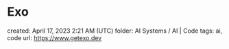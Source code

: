 # Exo

created: April 17, 2023 2:21 AM (UTC)
folder: AI Systems / AI | Code
tags: ai, code
url: https://www.getexo.dev